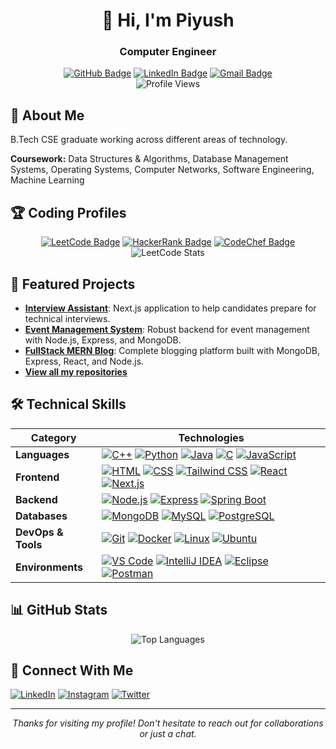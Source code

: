 # <div align="center">👋 Hi, I'm Piyush</div>
<div align="center"><h3>Computer Engineer</h3></div>

<div align="center">
  <a href="https://github.com/piyush-ghanghav" target="_blank"><img src="https://img.shields.io/github/followers/piyush-ghanghav?label=Follow&style=social" alt="GitHub Badge"></a>
  <a href="https://linkedin.com/in/piyush-ghanghav" target="_blank"><img src="https://img.shields.io/badge/-Piyush%20Ghanghav-blue?style=flat&logo=Linkedin&logoColor=white" alt="LinkedIn Badge"></a>
  <a href="mailto:piyushghanghav@gmail.com" target="_blank"><img src="https://img.shields.io/badge/Gmail-D14836?style=for-the-badge&logo=gmail&logoColor=white" alt="Gmail Badge"></a>
  <br>
  <img src="https://komarev.com/ghpvc/?username=piyush-ghanghav&style=flat-square&color=blue" alt="Profile Views"/>
</div>

## 💫 About Me

B.Tech CSE graduate working across different areas of technology.

**Coursework:** Data Structures & Algorithms, Database Management Systems, Operating Systems, Computer Networks, Software Engineering, Machine Learning

## 🏆 Coding Profiles
<div align="center">
  <a href="https://leetcode.com/piyushghanghav" target="_blank"><img src="https://img.shields.io/badge/LeetCode-white?style=for-the-badge&logo=LeetCode&logoColor=#d16c06" alt="LeetCode Badge"></a>
  <a href="https://www.hackerrank.com/piyushghanghav" target="_blank"><img src="https://img.shields.io/badge/-Hackerrank-2EC866?style=for-the-badge&logo=HackerRank&logoColor=white" alt="HackerRank Badge"></a>
  <a href="https://www.codechef.com/users/piyushghanghav" target="_blank"><img src="https://img.shields.io/badge/CodeChef-%23964B00.svg?style=for-the-badge&logo=CodeChef&logoColor=white" alt="CodeChef Badge"></a>
</div>

<div align="center">
  <img src="https://leetcard.jacoblin.cool/piyushghanghav?theme=light,unicorn" alt="LeetCode Stats">
</div>

## 🚀 Featured Projects
- [**Interview Assistant**](https://github.com/piyush-ghanghav/Interview-Assistant): Next.js application to help candidates prepare for technical interviews.
- [**Event Management System**](https://github.com/piyush-ghanghav/event-management-backend): Robust backend for event management with Node.js, Express, and MongoDB.
- [**FullStack MERN Blog**](https://github.com/piyush-ghanghav/FullStack-MERN-Blog): Complete blogging platform built with MongoDB, Express, React, and Node.js.
- [**View all my repositories**](https://github.com/piyush-ghanghav?tab=repositories)
## 🛠️ Technical Skills

| **Category**         | **Technologies** |
|----------------------|-----------------|
| **Languages**       | <a href="https://github.com/piyush-ghanghav?tab=repositories&q=&type=&language=c%2B%2B&sort="><img src="https://skillicons.dev/icons?i=cpp" alt="C++" /></a> <a href="https://github.com/piyush-ghanghav?tab=repositories&q=&type=&language=python&sort="><img src="https://skillicons.dev/icons?i=python" alt="Python" /></a> <a href="https://github.com/piyush-ghanghav?tab=repositories&q=&type=&language=java&sort="><img src="https://skillicons.dev/icons?i=java" alt="Java" /></a> <a href="https://github.com/piyush-ghanghav?tab=repositories"><img src="https://skillicons.dev/icons?i=c" alt="C" /></a> <a href="https://github.com/piyush-ghanghav?tab=repositories&q=&type=&language=javascript&sort="><img src="https://skillicons.dev/icons?i=js" alt="JavaScript" /></a> |
| **Frontend**        | <a href="https://github.com/piyush-ghanghav?tab=repositories"><img src="https://skillicons.dev/icons?i=html" alt="HTML" /></a> <a href="https://github.com/piyush-ghanghav?tab=repositories&q=&type=&language=css&sort="><img src="https://skillicons.dev/icons?i=css" alt="CSS" /></a> <a href="https://github.com/piyush-ghanghav?tab=repositories"><img src="https://skillicons.dev/icons?i=tailwind" alt="Tailwind CSS" /></a> <a href="https://github.com/piyush-ghanghav/FullStack-MERN-Blog"><img src="https://skillicons.dev/icons?i=react" alt="React" /></a> <a href="https://github.com/piyush-ghanghav/Interview-Assistant"><img src="https://skillicons.dev/icons?i=nextjs" alt="Next.js" /></a> |
| **Backend**         | <a href="https://github.com/piyush-ghanghav/event-management-backend"><img src="https://skillicons.dev/icons?i=nodejs" alt="Node.js" /></a> <a href="https://github.com/piyush-ghanghav/event-management-backend"><img src="https://skillicons.dev/icons?i=express" alt="Express" /></a> <a href="https://github.com/piyush-ghanghav/dev.java.SpringBoot"><img src="https://skillicons.dev/icons?i=spring" alt="Spring Boot" /></a> |
| **Databases**       | <a href="https://github.com/piyush-ghanghav/event-management-backend"><img src="https://skillicons.dev/icons?i=mongodb" alt="MongoDB" /></a> <a href="https://github.com/piyush-ghanghav/DBMS-Assignment"><img src="https://skillicons.dev/icons?i=mysql" alt="MySQL" /></a> <a href="https://github.com/piyush-ghanghav?tab=repositories"><img src="https://skillicons.dev/icons?i=postgres" alt="PostgreSQL" /></a> |
| **DevOps & Tools**  | <a href="https://github.com/piyush-ghanghav?tab=repositories"><img src="https://skillicons.dev/icons?i=git" alt="Git" /></a> <a href="https://github.com/piyush-ghanghav?tab=repositories"><img src="https://skillicons.dev/icons?i=docker" alt="Docker" /></a> <a href="https://github.com/piyush-ghanghav?tab=repositories"><img src="https://skillicons.dev/icons?i=linux" alt="Linux" /></a> <a href="https://github.com/piyush-ghanghav?tab=repositories"><img src="https://skillicons.dev/icons?i=ubuntu" alt="Ubuntu" /></a> |
| **Environments**    | <a href="https://github.com/piyush-ghanghav?tab=repositories"><img src="https://skillicons.dev/icons?i=vscode" alt="VS Code" /></a> <a href="https://github.com/piyush-ghanghav?tab=repositories"><img src="https://skillicons.dev/icons?i=idea" alt="IntelliJ IDEA" /></a> <a href="https://github.com/piyush-ghanghav?tab=repositories"><img src="https://skillicons.dev/icons?i=eclipse" alt="Eclipse" /></a> <a href="https://github.com/piyush-ghanghav?tab=repositories"><img src="https://skillicons.dev/icons?i=postman" alt="Postman" /></a> |

## 📊 GitHub Stats

<div align="center">
  
  ![Top Languages](https://github-readme-stats.vercel.app/api/top-langs/?username=piyush-ghanghav&layout=compact&theme=radical)
  
 
</div>

## 🔗 Connect With Me

<p>
  <a href="https://linkedin.com/in/piyush-ghanghav" target="_blank"><img src="https://skillicons.dev/icons?i=linkedin" alt="LinkedIn" /></a>
  <a href="https://instagram.com/piyush.10_" target="_blank"><img src="https://skillicons.dev/icons?i=instagram" alt="Instagram" /></a>
  <a href="https://twitter.com/piyushghanghav1" target="_blank"><img src="https://skillicons.dev/icons?i=twitter" alt="Twitter" /></a>
</p>

---

<div align="center">
  <i>Thanks for visiting my profile! Don't hesitate to reach out for collaborations or just a chat.</i>
</div>
